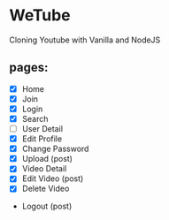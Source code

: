 # WeTube

Cloning Youtube with Vanilla and NodeJS


## pages:

- [x] Home
- [x] Join
- [x] Login
- [x] Search
- [ ] User Detail
- [x] Edit Profile
- [x] Change Password
- [x] Upload (post)
- [x] Video Detail
- [x] Edit Video (post)
- [x] Delete Video

- Logout (post)
